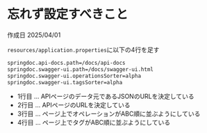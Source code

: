 # 忘れず設定すべきこと

作成日 2025/04/01

`resources/application.properties`に以下の4行を足す

```bash
springdoc.api-docs.path=/docs/api-docs
springdoc.swagger-ui.path=/docs/swagger-ui.html
springdoc.swagger-ui.operationsSorter=alpha
springdoc.swagger-ui.tagsSorter=alpha
```

- 1行目 ... APIページのデータ元であるJSONのURLを決定している
- 2行目 ... APIページのURLを決定している
- 3行目 ... ページ上でオペレーションがABC順に並ぶようにしている
- 4行目 ... ページ上でタグがABC順に並ぶようにしている
